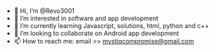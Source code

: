 - 👋 Hi, I’m @Revo3001
- 👀 I’m interested in software and app development 
- 🌱 I’m currently learning Javascript, solutions, html, python and c++
- 💞️ I’m looking to collaborate on Android app development 
- 📫 How to reach me: email >> mystiqcompromise@gmail.com 

<!---
Revo3001/Revo3001 is a ✨ special ✨ repository because its `README.md` (this file) appears on your GitHub profile.
You can click the Preview link to take a look at your changes.
--->
